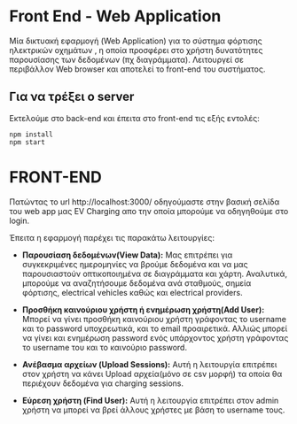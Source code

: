 # Front End - Web Application
Μία δικτυακή εφαρμογή (Web Application) για το σύστημα φόρτισης ηλεκτρικών οχημάτων , η οποία προσφέρει στο χρήστη δυνατότητες παρουσίασης των δεδομένων (πχ διαγράμματα). Λειτουργεί σε περιβάλλον Web browser και αποτελεί το front-end του συστήματος.

## Για να τρέξει ο server
Εκτελούμε στο back-end και έπειτα στο front-end τις εξής εντολές:

    npm install
    npm start

# FRONT-END
Πατώντας το url http://localhost:3000/ οδηγούμαστε στην βασική σελίδα του web app μας EV Charging απο την οποία μπορούμε να οδηγηθούμε στο login.

Έπειτα η εφαρμογή παρέχει τις παρακάτω λειτουργίες:

 - **Παρουσίαση δεδομένων(View Data):**
 Μας επιτρέπει για συγκεκριμένες ημερομηνίες να βρούμε δεδομένα και να μας παρουσιαστούν οπτικοποιημένα σε διαγράμματα και χάρτη. Αναλυτικά, μπορούμε να αναζητήσουμε δεδομένα ανά σταθμούς, σημεία φόρτισης, electrical vehicles καθώς και   electrical providers.
 
 - **Προσθήκη καινούριου χρήστη ή ενημέρωση χρήστη(Add User):**
 Μπορεί να γίνει προσθήκη καινούριου χρήστη γράφοντας το username και το password υποχρεωτικά, και το email προαιρετικά. Αλλιώς μπορεί να  γίνει και ενημέρωση password ενός υπάρχοντος χρήστη γράφοντας το username του και το καινούριο password.
 
 - **Ανέβασμα αρχείων (Upload Sessions):**
 Αυτή η λειτουργία επιτρέπει στον χρήστη να κάνει Upload αρχεία(μόνο σε csv μορφή) τα οποία θα περιέχουν δεδομένα για charging sessions.

  - **Εύρεση χρήστη (Find User):**
Αυτή η λειτουργία επιτρέπει στον admin χρήστη να μπορεί να βρεί άλλους χρήστες με βάση το username τους.